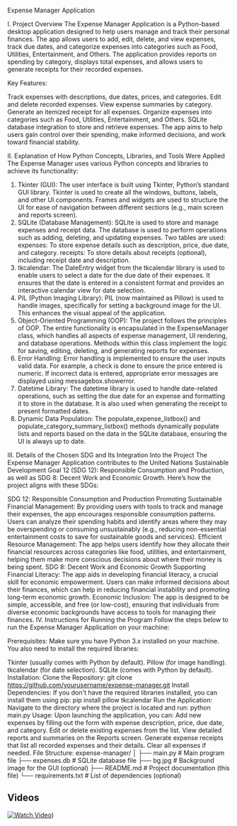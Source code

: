 Expense Manager Application

I. Project Overview
The Expense Manager Application is a Python-based desktop application designed to help users manage and track their personal finances. The app allows users to add, edit, delete, and view expenses, track due dates, and categorize expenses into categories such as Food, Utilities, Entertainment, and Others. The application provides reports on spending by category, displays total expenses, and allows users to generate receipts for their recorded expenses.

Key Features:

Track expenses with descriptions, due dates, prices, and categories.
Edit and delete recorded expenses.
View expense summaries by category.
Generate an itemized receipt for all expenses.
Organize expenses into categories such as Food, Utilities, Entertainment, and Others.
SQLite database integration to store and retrieve expenses.
The app aims to help users gain control over their spending, make informed decisions, and work toward financial stability.

II. Explanation of How Python Concepts, Libraries, and Tools Were Applied
The Expense Manager uses various Python concepts and libraries to achieve its functionality:

1. Tkinter (GUI):
The user interface is built using Tkinter, Python’s standard GUI library. Tkinter is used to create all the windows, buttons, labels, and other UI components.
Frames and widgets are used to structure the UI for ease of navigation between different sections (e.g., main screen and reports screen).
2. SQLite (Database Management):
SQLite is used to store and manage expenses and receipt data. The database is used to perform operations such as adding, deleting, and updating expenses.
Two tables are used:
expenses: To store expense details such as description, price, due date, and category.
receipts: To store details about receipts (optional), including receipt date and description.
3. tkcalendar:
The DateEntry widget from the tkcalendar library is used to enable users to select a date for the due date of their expenses.
It ensures that the date is entered in a consistent format and provides an interactive calendar view for date selection.
4. PIL (Python Imaging Library):
PIL (now maintained as Pillow) is used to handle images, specifically for setting a background image for the UI. This enhances the visual appeal of the application.
5. Object-Oriented Programming (OOP):
The project follows the principles of OOP. The entire functionality is encapsulated in the ExpenseManager class, which handles all aspects of expense management, UI rendering, and database operations.
Methods within this class implement the logic for saving, editing, deleting, and generating reports for expenses.
6. Error Handling:
Error handling is implemented to ensure the user inputs valid data. For example, a check is done to ensure the price entered is numeric. If incorrect data is entered, appropriate error messages are displayed using messagebox.showerror.
7. Datetime Library:
The datetime library is used to handle date-related operations, such as setting the due date for an expense and formatting it to store in the database.
It is also used when generating the receipt to present formatted dates.
8. Dynamic Data Population:
The populate_expense_listbox() and populate_category_summary_listbox() methods dynamically populate lists and reports based on the data in the SQLite database, ensuring the UI is always up to date.

III. Details of the Chosen SDG and Its Integration Into the Project
The Expense Manager Application contributes to the United Nations Sustainable Development Goal 12 (SDG 12): Responsible Consumption and Production, as well as SDG 8: Decent Work and Economic Growth. Here’s how the project aligns with these SDGs:

SDG 12: Responsible Consumption and Production
Promoting Sustainable Financial Management: By providing users with tools to track and manage their expenses, the app encourages responsible consumption patterns. Users can analyze their spending habits and identify areas where they may be overspending or consuming unsustainably (e.g., reducing non-essential entertainment costs to save for sustainable goods and services).
Efficient Resource Management: The app helps users identify how they allocate their financial resources across categories like food, utilities, and entertainment, helping them make more conscious decisions about where their money is being spent.
SDG 8: Decent Work and Economic Growth
Supporting Financial Literacy: The app aids in developing financial literacy, a crucial skill for economic empowerment. Users can make informed decisions about their finances, which can help in reducing financial instability and promoting long-term economic growth.
Economic Inclusion: The app is designed to be simple, accessible, and free (or low-cost), ensuring that individuals from diverse economic backgrounds have access to tools for managing their finances.
IV. Instructions for Running the Program
Follow the steps below to run the Expense Manager Application on your machine:

Prerequisites:
Make sure you have Python 3.x installed on your machine. You also need to install the required libraries:

Tkinter (usually comes with Python by default).
Pillow (for image handling).
tkcalendar (for date selection).
SQLite (comes with Python by default).
Installation:
Clone the Repository:
git clone https://github.com/yourusername/expense-manager.git
Install Dependencies: If you don't have the required libraries installed, you can install them using pip:
pip install pillow tkcalendar
Run the Application: Navigate to the directory where the project is located and run:
python main.py
Usage:
Upon launching the application, you can:
Add new expenses by filling out the form with expense description, price, due date, and category.
Edit or delete existing expenses from the list.
View detailed reports and summaries on the Reports screen.
Generate expense receipts that list all recorded expenses and their details.
Clear all expenses if needed.
File Structure:
expense-manager/
│
├── main.py                # Main program file
├── expenses.db            # SQLite database file
├── bg.jpg                 # Background image for the GUI (optional)
├── README.md              # Project documentation (this file)
└── requirements.txt       # List of dependencies (optional)

## Videos

[![Watch Video](https://img.shields.io/badge/Watch-Demonstration-blue?style=for-the-badge&logo=google-drive)](https://drive.google.com/file/d/1nzbErVji5x33xw5zwNgSwGhRa2Tk7DyE/view?usp=sharing))

